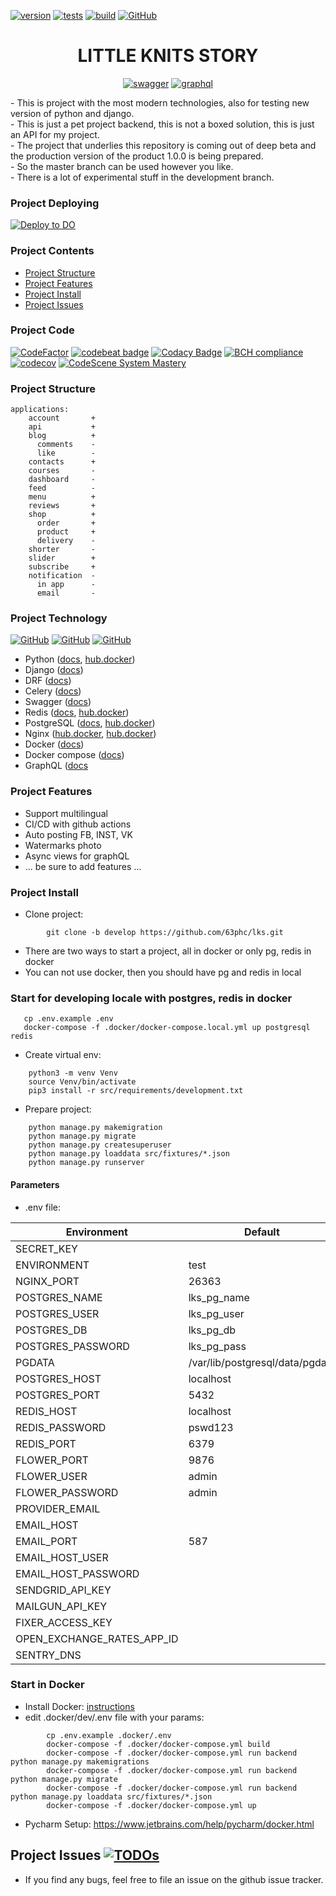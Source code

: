 [![version](https://img.shields.io/badge/version-0.3.125b-green.svg)]()
[![tests](https://github.com/63phc/lks/workflows/tests/badge.svg)](https://github.com/63phc/lks/actions?query=workflow%3Atests)
[![build](https://github.com/63phc/lks/workflows/build/badge.svg)](https://github.com/63phc/lks/actions?query=workflow%3Abuild)
[![GitHub](https://img.shields.io/github/license/mashape/apistatus.svg)](https://github.com/63phc/lks/LICENCE)
<div align="center">
    <h1>LITTLE KNITS STORY</h1>  
    
[![swagger](https://validator.swagger.io/validator?url=http://dev.backend.littleknitsstory.com/)](http://dev.backend.littleknitsstory.com/) 
[![graphql](https://badgen.net/badge/icon/graphql.beta?icon=graphql&label)](http://dev.backend.littleknitsstory.com/api/v2/)
</div>
  - This is project with the most modern technologies, also for testing new version of python and django. <br>
  - This is just a pet project backend, this is not a boxed solution, this is just an API for my project. <br>
  - The project that underlies this repository is coming out of deep beta and the production version of the product 1.0.0 is being prepared. <br>
  - So the master branch can be used however you like. <br>
  - There is a lot of experimental stuff in the development branch.

### Project Deploying 
[![Deploy to DO](https://www.deploytodo.com/do-btn-blue.svg)](https://cloud.digitalocean.com/apps/new?repo=https://github.com/63phc/lks)

### Project Contents

- [Project Structure](#project-structure)
- [Project Features](#project-features)
- [Project Install](#project-install)
- [Project Issues](#project-issues)

### Project Code

[![CodeFactor](https://www.codefactor.io/repository/github/63phc/lks/badge?s=20b5db5dea700723ad3e05f5a2e0e6bb500fda65)](https://www.codefactor.io/repository/github/63phc/lks)
[![codebeat badge](https://codebeat.co/badges/8b6af8ba-2ad4-45bf-a07e-210829951461)](https://codebeat.co/projects/github-com-63phc-lks-develop)
[![Codacy Badge](https://api.codacy.com/project/badge/Grade/79d402edf48b4b8886a47f22cc7e9212)](https://app.codacy.com/manual/pavel.burns/lks)
[![BCH compliance](https://bettercodehub.com/edge/badge/63phc/lks?branch=develop)](https://bettercodehub.com/)
[![codecov](https://codecov.io/gh/63phc/lks/branch/develop/graph/badge.svg)](https://codecov.io/gh/63phc/lks)
[![CodeScene System Mastery](https://codescene.io/projects/9132/status-badges/system-mastery)](https://codescene.io/projects/9132)

### Project Structure
    applications:
        account       + 
        api           + 
        blog          +
          comments    -
          like        - 
        contacts      + 
        courses       - 
        dashboard     - 
        feed          -
        menu          + 
        reviews       + 
        shop          +
          order       +
          product     +
          delivery    -
        shorter       -
        slider        + 
        subscribe     + 
        notification  - 
          in app      - 
          email       -

### Project Technology
[![GitHub](https://badgen.net/badge/python/3.9/blue)](https://github.com/63phc/lks/blob/develop/.docker/Dockerfile#L1)
[![GitHub](https://badgen.net/badge/django/3.1/blue)](https://github.com/63phc/lks/blob/develop/src/requirements/base.txt#L3)
[![GitHub](https://img.shields.io/badge/code%20style-black-ffffff.svg)](https://github.com/psf/black)

* Python ([docs](https://www.python.org/doc/), [hub.docker](https://hub.docker.com/_/python))
* Django ([docs](https://docs.djangoproject.com/en/3.1/))
* DRF ([docs](https://www.django-rest-framework.org))
* Celery ([docs](http://www.celeryproject.org/))
* Swagger ([docs](https://swagger.io/docs/specification/about/))
* Redis ([docs](https://redis.io/documentation), [hub.docker](https://hub.docker.com/_/redis/))
* PostgreSQL ([docs](https://www.postgresql.org/docs/), [hub.docker](https://hub.docker.com/_/postgres/))
* Nginx ([hub.docker](https://docs.nginx.com/), [hub.docker](https://hub.docker.com/_/nginx/))
* Docker ([docs](https://docs.docker.com/))
* Docker compose ([docs](https://docs.docker.com/compose/reference/overview/))
* GraphQL ([docs](https://graphql.org/)

### Project Features
 - Support multilingual
 - CI/CD with github actions
 - Auto posting FB, INST, VK
 - Watermarks photo
 - Async views for graphQL
 - ... be sure to add features ...
 
 
### Project Install
- Clone project:
```
        git clone -b develop https://github.com/63phc/lks.git
```
- There are two ways to start a project, all in docker or only pg, redis in docker
- You can not use docker, then you should have pg and redis in local
 
### Start for developing locale with postgres, redis in docker

```
   cp .env.example .env
   docker-compose -f .docker/docker-compose.local.yml up postgresql redis
```
- Create virtual env:
```
    python3 -m venv Venv
    source Venv/bin/activate
    pip3 install -r src/requirements/development.txt
```

- Prepare project:
```
    python manage.py makemigration
    python manage.py migrate
    python manage.py createsuperuser
    python manage.py loaddata src/fixtures/*.json
    python manage.py runserver
```

#### Parameters

- .env file:

| Environment                | Default                        | Description                                     |
| -------------------------- | ------------------------------ | ----------------------------------------------- |
| SECRET_KEY                 |                                |                                                 |
| ENVIRONMENT                | test                           |                                                 |
| NGINX_PORT                 | 26363                          |                                                 |
| POSTGRES_NAME              | lks_pg_name                    |                                                 |
| POSTGRES_USER              | lks_pg_user                    |                                                 |
| POSTGRES_DB                | lks_pg_db                      |                                                 |
| POSTGRES_PASSWORD          | lks_pg_pass                    |                                                 |
| PGDATA                     | /var/lib/postgresql/data/pgdata|                                                 |
| POSTGRES_HOST              | localhost                      |                                                 |
| POSTGRES_PORT              | 5432                           |                                                 |
| REDIS_HOST                 | localhost                      |                                                 |
| REDIS_PASSWORD             | pswd123                        |                                                 |
| REDIS_PORT                 | 6379                           |                                                 |
| FLOWER_PORT                | 9876                           |                                                 |
| FLOWER_USER                | admin                          |                                                 |
| FLOWER_PASSWORD            | admin                          |                                                 |
| PROVIDER_EMAIL             |                                |                                                 |
| EMAIL_HOST                 |                                |                                                 |
| EMAIL_PORT                 | 587                            |                                                 |
| EMAIL_HOST_USER            |                                |                                                 |
| EMAIL_HOST_PASSWORD        |                                |                                                 |
| SENDGRID_API_KEY           |                                |                                                 |
| MAILGUN_API_KEY            |                                |                                                 |
| FIXER_ACCESS_KEY           |                                |                                                 |
| OPEN_EXCHANGE_RATES_APP_ID |                                |                                                 |
| SENTRY_DNS                 |                                |                                                 |


### Start in Docker

- Install Docker: [instructions](https://docs.docker.com/install/linux/docker-ce/ubuntu/#supported-storage-drivers)
- edit .docker/dev/.env file with your params:
```
        cp .env.example .docker/.env
        docker-compose -f .docker/docker-compose.yml build
        docker-compose -f .docker/docker-compose.yml run backend python manage.py makemigrations
        docker-compose -f .docker/docker-compose.yml run backend python manage.py migrate
        docker-compose -f .docker/docker-compose.yml run backend python manage.py loaddata src/fixtures/*.json
        docker-compose -f .docker/docker-compose.yml up
```
- Pycharm Setup: https://www.jetbrains.com/help/pycharm/docker.html


## Project Issues [![TODOs](https://badgen.net/https/api.tickgit.com/badgen/github.com/63phc/lks)](https://www.tickgit.com/browse?repo=github.com/63phc/lks)
 - If you find any bugs, feel free to file an issue on the github issue tracker.